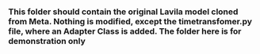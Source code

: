 ### This folder should contain the original Lavila model cloned from Meta. Nothing is modified, except the timetransfomer.py file, where an Adapter Class is added. The folder here is for demonstration only
